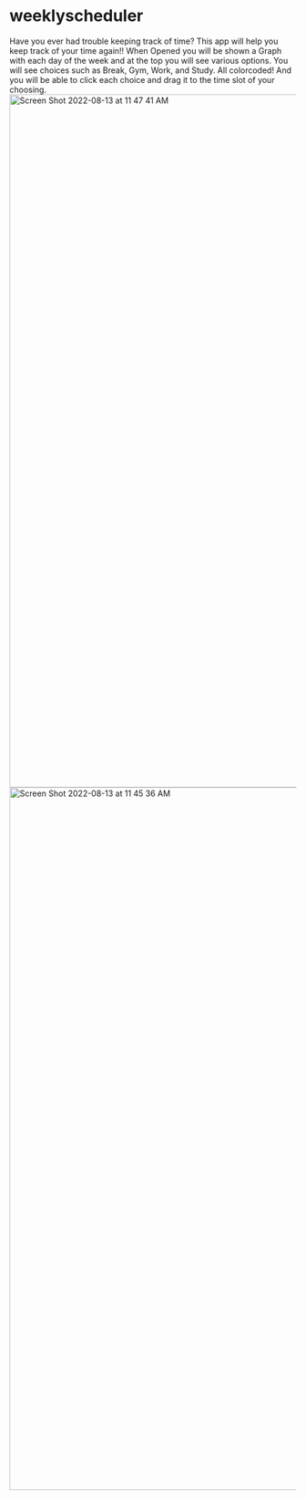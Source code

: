 # weeklyscheduler

Have you ever had trouble keeping track of time?
This app will help you keep track of your time again!!
When Opened you will be shown a Graph with each day of the week and at the top you will see various options. You will see choices such as Break, Gym, Work, and Study. All colorcoded! And you will be able to click each choice and drag it to the time slot of your choosing.<img width="1216" alt="Screen Shot 2022-08-13 at 11 47 41 AM" src="https://user-images.githubusercontent.com/103615246/184501521-26d8a92d-60ba-42a6-8fdf-64b5f48a7491.png">
<img width="1233" alt="Screen Shot 2022-08-13 at 11 45 36 AM" src="https://user-images.githubusercontent.com/103615246/184501542-13cf777b-61e6-4710-bc9f-d818b0e060d8.png">
